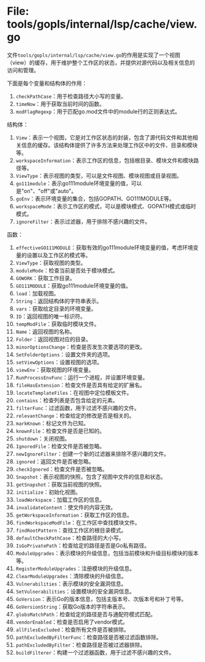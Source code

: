# File: tools/gopls/internal/lsp/cache/view.go

文件`tools/gopls/internal/lsp/cache/view.go`的作用是实现了一个视图（view）的缓存，用于维护整个工作区的状态，并提供对源代码以及相关信息的访问和管理。

下面是每个变量和结构体的作用：

1. `checkPathCase`：用于检查路径大小写的变量。
2. `timeNow`：用于获取当前时间的函数。
3. `modFlagRegexp`：用于匹配go.mod文件中的module行的正则表达式。

结构体：

1. `View`：表示一个视图，它是对工作区状态的封装，包含了源代码文件和其他相关信息的缓存。该结构体提供了许多方法来处理工作区中的文件、目录和模块等。
2. `workspaceInformation`：表示工作区的信息，包括根目录、模块文件和模块路径等。
3. `ViewType`：表示视图的类型，可以是文件视图、模块视图或目录视图。
4. `go111module`：表示go111module环境变量的值，可以是"on"、"off"或"auto"。
5. `goEnv`：表示环境变量的集合，包括GOPATH、GO111MODULE等。
6. `workspaceMode`：表示工作区的模式，可以是模块模式、GOPATH模式或临时模式。
7. `ignoreFilter`：表示过滤器，用于排除不感兴趣的文件。

函数：

1. `effectiveGO111MODULE`：获取有效的go111module环境变量的值，考虑环境变量的设置以及工作区的模式等。
2. `ViewType`：获取视图的类型。
3. `moduleMode`：检查当前是否处于模块模式。
4. `GOWORK`：获取工作目录。
5. `GO111MODULE`：获取go111module环境变量的值。
6. `load`：加载视图。
7. `String`：返回结构体的字符串表示。
8. `vars`：获取给定目录的环境变量。
9. `ID`：返回视图的唯一标识符。
10. `tempModFile`：获取临时模块文件。
11. `Name`：返回视图的名称。
12. `Folder`：返回视图对应的目录。
13. `minorOptionsChange`：检查是否发生次要选项的更改。
14. `SetFolderOptions`：设置文件夹的选项。
15. `setViewOptions`：设置视图的选项。
16. `viewEnv`：获取视图的环境变量。
17. `RunProcessEnvFunc`：运行一个进程，并设置环境变量。
18. `fileHasExtension`：检查文件是否具有给定的扩展名。
19. `locateTemplateFiles`：在视图中定位模板文件。
20. `contains`：检查列表是否包含给定的元素。
21. `filterFunc`：过滤函数，用于过滤不感兴趣的文件。
22. `relevantChange`：检查给定的修改是否是相关的。
23. `markKnown`：标记文件为已知。
24. `knownFile`：检查文件是否是已知的。
25. `shutdown`：关闭视图。
26. `IgnoredFile`：检查文件是否被忽略。
27. `newIgnoreFilter`：创建一个新的过滤器来排除不感兴趣的文件。
28. `ignored`：返回文件是否被忽略。
29. `checkIgnored`：检查文件是否被忽略。
30. `Snapshot`：表示视图的快照，包含了视图中文件的信息和状态。
31. `getSnapshot`：获取当前视图的快照。
32. `initialize`：初始化视图。
33. `loadWorkspace`：加载工作区的信息。
34. `invalidateContent`：使文件的内容无效。
35. `getWorkspaceInformation`：获取工作区的信息。
36. `findWorkspaceModFile`：在工作区中查找模块文件。
37. `findRootPattern`：查找工作区的根目录模式。
38. `defaultCheckPathCase`：检查路径的大小写。
39. `IsGoPrivatePath`：检查给定的路径是否是Go私有路径。
40. `ModuleUpgrades`：表示模块的升级信息，包括当前模块和升级目标模块的版本等。
41. `RegisterModuleUpgrades`：注册模块的升级信息。
42. `ClearModuleUpgrades`：清除模块的升级信息。
43. `Vulnerabilities`：表示模块的安全漏洞信息。
44. `SetVulnerabilities`：设置模块的安全漏洞信息。
45. `GoVersion`：表示Go的版本信息，包括主版本号、次版本号和补丁号等。
46. `GoVersionString`：获取Go版本的字符串表示。
47. `globsMatchPath`：检查给定的路径是否与通配符模式匹配。
48. `vendorEnabled`：检查是否启用了vendor模式。
49. `allFilesExcluded`：检查所有文件是否被排除。
50. `pathExcludedByFilterFunc`：检查路径是否被过滤函数排除。
51. `pathExcludedByFilter`：检查路径是否被过滤器排除。
52. `buildFilterer`：构建一个过滤器函数，用于过滤不感兴趣的文件。

